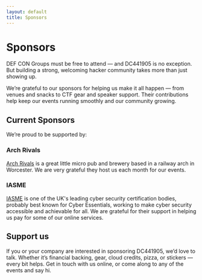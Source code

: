 ```yaml
---
layout: default
title: Sponsors
---
```

# Sponsors

DEF CON Groups must be free to attend — and DC441905 is no exception. But building a strong, welcoming hacker community takes more than just showing up.

We’re grateful to our sponsors for helping us make it all happen — from venues and snacks to CTF gear and speaker support. Their contributions help keep our events running smoothly and our community growing.

## Current Sponsors

We’re proud to be supported by:

### Arch Rivals

[Arch Rivals](https://g.page/Archpub) is a great little micro pub and brewery based in a railway arch in Worcester. We are very grateful they host us each month for our events.

### IASME

[IASME](https://iasme.co.uk/) is one of the UK's leading cyber security certification bodies, probably best known for Cyber Essentials, working to make cyber security accessible and achievable for all. We are grateful for their support in helping us pay for some of our online services.

## Support us

If you or your company are interested in sponsoring DC441905, we’d love to talk. Whether it’s financial backing, gear, cloud credits, pizza, or stickers — every bit helps. Get in touch with us online, or come along to any of the events and say hi.
